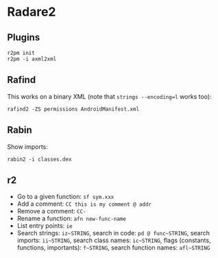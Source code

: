# Radare2

## Plugins

```
r2pm init
r2pm -i axml2xml
```

## Rafind

This works on a binary XML (note that `strings --encoding=l` works too):
```
rafind2 -ZS permissions AndroidManifest.xml
```

## Rabin

Show imports:
```
rabin2 -i classes.dex
```

## r2

- Go to a given function: `sf sym.xxx`
- Add a comment: `CC this is my comment @ addr`
- Remove a comment: `CC-`
- Rename a function: `afn new-func-name`
- List entry points: `ie`
- Search strings: `iz~STRING`, search in code: `pd @ func~STRING`, search imports: `ii~STRING`, search class names: `ic~STRING`, flags (constants, functions, importants): `f~STRING`, search function names: `afl~STRING`

